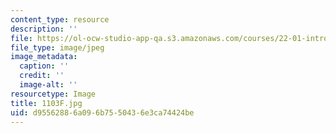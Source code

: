 ```yaml
---
content_type: resource
description: ''
file: https://ol-ocw-studio-app-qa.s3.amazonaws.com/courses/22-01-introduction-to-nuclear-engineering-and-ionizing-radiation-fall-2016/d95562886a096b7550436e3ca74424be_1103F.jpg
file_type: image/jpeg
image_metadata:
  caption: ''
  credit: ''
  image-alt: ''
resourcetype: Image
title: 1103F.jpg
uid: d9556288-6a09-6b75-5043-6e3ca74424be
---
```

